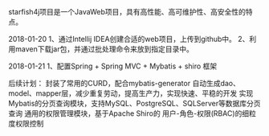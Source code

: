 starfish4j项目是一个JavaWeb项目，具有高性能、高可维护性、高安全性的特点。

2018-01-20
1、通过Intellij IDEA创建合适的web项目，上传到github中。
2、利用maven下载jar包，并通过批处理命令来放到指定目录中。

2018-01-21
1、配置Spring + Spring MVC + Mybatis + shiro 框架


后续计划：
封装了常用的CURD，配合mybatis-generator 自动生成dao、model、mapper层，减少重复劳动，提高生产力，实现快速、平稳的开发
实现Mybatis的分页查询模块，支持MySQL、PostgreSQL、SQLServer等数据库分页查询
通用的权限管理模块，基于Apache Shiro的 用户-角色-权限(RBAC)的细粒度权限控制
